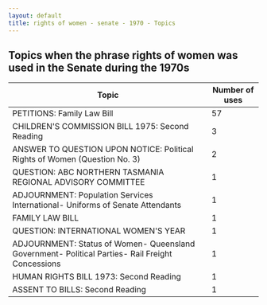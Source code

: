 ```yaml
---
layout: default
title: rights of women - senate - 1970 - Topics
---
```

## Topics when the phrase **rights of women** was used in the Senate during the 1970s

| Topic | Number of uses |
|--------------|----------------|
|PETITIONS: Family Law Bill|57|
|CHILDREN'S COMMISSION BILL 1975: Second Reading|3|
|ANSWER TO QUESTION UPON NOTICE: Political Rights of Women (Question No. 3)|2|
|QUESTION: ABC NORTHERN TASMANIA REGIONAL ADVISORY COMMITTEE|1|
|ADJOURNMENT: Population Services International- Uniforms of Senate Attendants|1|
|FAMILY LAW BILL|1|
|QUESTION: INTERNATIONAL WOMEN'S YEAR|1|
|ADJOURNMENT: Status of Women- Queensland Government- Political Parties- Rail Freight Concessions|1|
|HUMAN RIGHTS BILL 1973: Second Reading|1|
|ASSENT TO BILLS: Second Reading|1|
